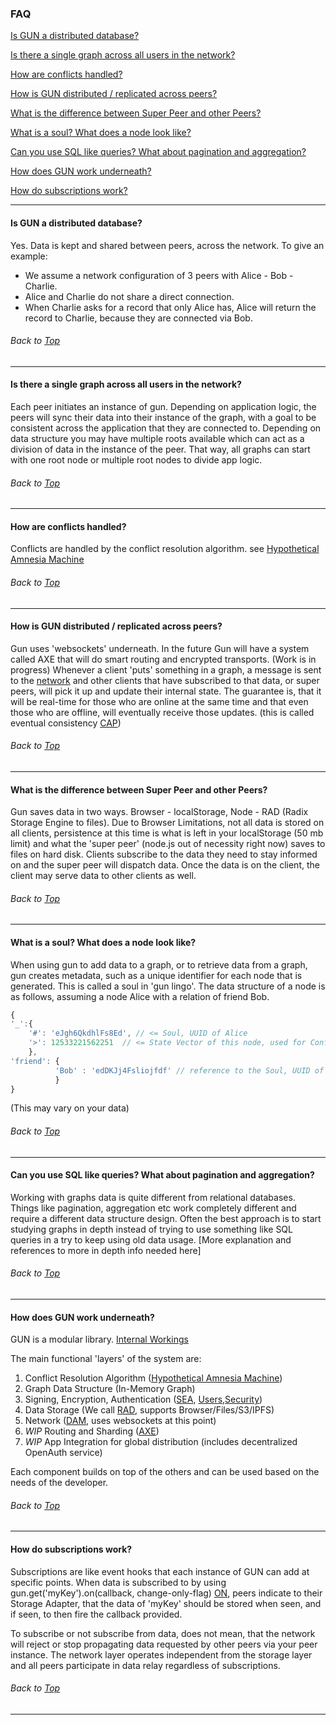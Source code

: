 ### FAQ 
[Is GUN a distributed database?](#is-gun-a-distributed-database)

[Is there a single graph across all users in the network?](#is-there-a-single-graph-across-all-users-in-the-network)

[How are conflicts handled?](#how-are-conflicts-handled)

[How is GUN distributed / replicated across peers?](#how-is-gun-distributed--replicated-across-peers)

[What is the difference between Super Peer and other Peers?](#what-is-the-difference-between-super-peer-and-other-peers)

[What is a soul? What does a node look like?](#what-is-a-soul-what-does-a-node-look-like)

[Can you use SQL like queries? What about pagination and aggregation?](#can-you-use-sql-like-queries-what-about-pagination-and-aggregation)

[How does GUN work underneath?](#how-does-gun-work-underneath)

[How do subscriptions work?](#how-do-subscriptions-work)

***

#### Is GUN a distributed database?

Yes. Data is kept and shared between peers, across the network. 
To give an example: 
- We assume a network configuration of 3 peers with Alice - Bob - Charlie.
- Alice and Charlie do not share a direct connection. 
- When Charlie asks for a record that only Alice has, Alice will return the record to Charlie, because they are connected via Bob.

###### Back to [Top](#faq)
***

#### Is there a single graph across all users in the network?

Each peer initiates an instance of gun. Depending on application logic, the peers will sync their data into their instance of the graph, with a goal to be consistent across the application that they are connected to. Depending on data structure you may have multiple roots available which can act as a division of data in the instance of the peer. That way, all graphs can start with one root node or multiple root nodes to divide app logic.

###### Back to [Top](#faq)
***

#### How are conflicts handled?

Conflicts are handled by the conflict resolution algorithm. see [Hypothetical Amnesia Machine](https://gun.eco/docs/Hypothetical-Amnesia-Machine)

###### Back to [Top](#faq)
***

#### How is GUN distributed / replicated across peers?

Gun uses 'websockets' underneath. In the future Gun will have a system called AXE that will do smart routing and encrypted transports. (Work is in progress)
Whenever a client 'puts' something in a graph, a message is sent to the [network](https://gun.eco/docs/DAM) and other clients that have subscribed to that data, or super peers, will pick it up and update their internal state. The guarantee is, that it will be real-time for those who are online at the same time and that even those who are offline, will eventually receive those updates. (this is called eventual consistency [CAP](https://gun.eco/docs/CAP-Theorem))

###### Back to [Top](#faq)
***

#### What is the difference between Super Peer and other Peers?

Gun saves data in two ways. Browser - localStorage, Node - RAD (Radix Storage Engine to files).
Due to Browser Limitations, not all data is stored on all clients, persistence at this time is what is left in your localStorage (50 mb limit) and what the 'super peer' (node.js out of necessity right now) saves to files on hard disk. Clients subscribe to the data they need to stay informed on and the super peer will dispatch data. Once the data is on the client, the client may serve data to other clients as well.

###### Back to [Top](#faq)
***

#### What is a soul? What does a node look like?

When using gun to add data to a graph, or to retrieve data from a graph, gun creates metadata, such as a unique identifier for each node that is generated. This is called a soul in 'gun lingo'.
The data structure of a node is as follows, assuming a node Alice with a relation of friend Bob.
```javascript
{
'_':{
    '#': 'eJgh6QkdhlFs8Ed', // <= Soul, UUID of Alice
    '>': 12533221562251  // <= State Vector of this node, used for Conflict Resolution
    },
'friend': {
          'Bob' : 'edDKJj4Fsliojfdf' // reference to the Soul, UUID of the connection
          }
}
```
(This may vary on your data)

###### Back to [Top](#faq)
***

#### Can you use SQL like queries? What about pagination and aggregation?

Working with graphs data is quite different from relational databases. Things like pagination, aggregation etc work completely different and require a different data structure design. Often the best approach is to start studying graphs in depth instead of trying to use something like SQL queries in a try to keep using old data usage. [More explanation and references to more in depth info needed here]

###### Back to [Top](#faq)
***

#### How does GUN work underneath?

GUN is a modular library. [Internal Workings](https://gun.eco/docs/javascript)

The main functional 'layers' of the system are:
1. Conflict Resolution Algorithm ([Hypothetical Amnesia Machine](https://gun.eco/docs/Hypothetical-Amnesia-Machine))
2. Graph Data Structure (In-Memory Graph)
3. Signing, Encryption, Authentication ([SEA](https://gun.eco/docs/SEA), [Users](https://gun.eco/docs/User),[Security](https://gun.eco/docs/Auth))
4. Data Storage (We call [RAD](https://gun.eco/docs/Radisk), supports Browser/Files/S3/IPFS)
5. Network ([DAM](https://gun.eco/docs/DAM), uses websockets at this point)
6. _WIP_ Routing and Sharding ([AXE](https://gun.eco/docs/AXE))
7. _WIP_ App Integration for global distribution (includes decentralized OpenAuth service)

Each component builds on top of the others and can be used based on the needs of the developer.

###### Back to [Top](#faq)
***

#### How do subscriptions work?

Subscriptions are like event hooks that each instance of GUN can add at specific points. 
When data is subscribed to by using gun.get('myKey').on(callback, change-only-flag) [ON](https://gun.eco/docs/API#on), peers indicate to their Storage Adapter, that the data of 'myKey' should be stored when seen, and if seen, to then fire the callback provided. 

To subscribe or not subscribe from data, does not mean, that the network will reject or stop propagating data requested by other peers via your peer instance. The network layer operates independent from the storage layer and all peers participate in data relay regardless of subscriptions.

###### Back to [Top](#faq)
***
